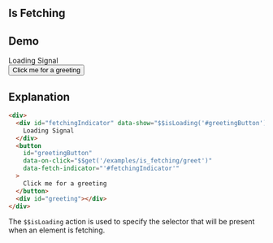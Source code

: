 ## Is Fetching

## Demo

<div>
  <div id="fetchingIndicator" data-show="$$isLoading('#greetingButton')">
    Loading Signal
  </div>
  <button
    id="greetingButton"
    data-on-click="$$get('/examples/is_fetching/greet')"
    data-fetch-indicator="'#fetchingIndicator'"
  >
    Click me for a greeting
  </button>
  <div id="greeting"></div>
</div>

## Explanation

```html
<div>
  <div id="fetchingIndicator" data-show="$$isLoading('#greetingButton')">
    Loading Signal
  </div>
  <button
    id="greetingButton"
    data-on-click="$$get('/examples/is_fetching/greet')"
    data-fetch-indicator="'#fetchingIndicator'"
  >
    Click me for a greeting
  </button>
  <div id="greeting"></div>
</div>
```

The `$$isLoading` action is used to specify the selector that will be present when an element is fetching.
